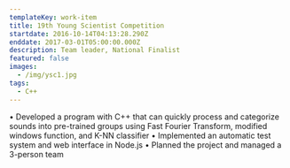 ```yaml
---
templateKey: work-item
title: 19th Young Scientist Competition
startdate: 2016-10-14T04:13:28.290Z
enddate: 2017-03-01T05:00:00.000Z
description: Team leader, National Finalist
featured: false
images:
  - /img/ysc1.jpg
tags:
  - C++
---
```

• Developed a program with C++ that can quickly process and categorize sounds into pre-trained groups using Fast Fourier Transform, modified windows function, and K-NN classifier
• Implemented an automatic test system and web interface in Node.js
• Planned the project and managed a 3-person team
